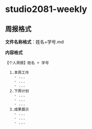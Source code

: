 # studio2081-weekly

## 周报格式

**文件名称格式**：姓名+学号.md


**内容格式**

```
【个人周报】姓名 + 学号

  1.本周工作
    - ...
    - ...
    - ...
  2.下周计划
    - ...
    - ...
    - ...
  3.成果展示
    - ...
    - ...
    - ...
```
